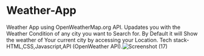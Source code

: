 # Weather-App
Weather App using OpenWeatherMap.org API.
Upadates you with the Weather Condition of any city you want to Search for.
By Default it will Show the weather of Your current city by accessing your Location.
Tech stack- HTML,CSS,Javascript,API (OpenWeather API).![Screenshot (17)](https://user-images.githubusercontent.com/63410280/180260879-b4dcd031-82fd-4395-90d5-4205aa2bfc56.png)

